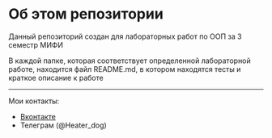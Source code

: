# Об этом репозитории
Данный репозиторий создан для лабораторных работ по ООП за 3 семестр МИФИ

В каждой папке, которая соответствует определенной лабораторной работе, находится файл README.md, в котором находятся тесты и краткое описание к работе

---

Мои контакты:
* [Вконтакте](https://vk.com/bleckbird9)
* Телеграм (@Heater_dog)